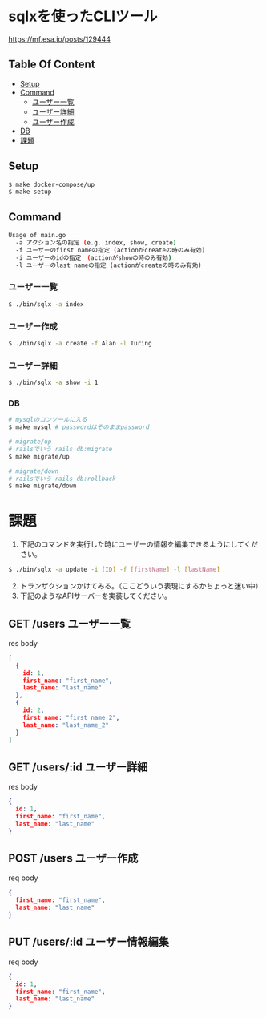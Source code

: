 # sqlxを使ったCLIツール
https://mf.esa.io/posts/129444

## Table Of Content
- [Setup](#Setup)
- [Command](Command)
  - [ユーザー一覧](#ユーザー一覧)
  - [ユーザー詳細](#ユーザー詳細)
  - [ユーザー作成](#ユーザー作成)
- [DB](#DB)
- [課題](#課題)

## Setup
```sh
$ make docker-compose/up
$ make setup
```

## Command
```sh
Usage of main.go
  -a アクション名の指定 (e.g. index, show, create)
  -f ユーザーのfirst nameの指定 (actionがcreateの時のみ有効)
  -i ユーザーのidの指定　(actionがshowの時のみ有効)
  -l ユーザーのlast nameの指定 (actionがcreateの時のみ有効)
```

### ユーザー一覧
```sh
$ ./bin/sqlx -a index
```

### ユーザー作成
```sh
$ ./bin/sqlx -a create -f Alan -l Turing
```

### ユーザー詳細
```sh
$ ./bin/sqlx -a show -i 1
```

### DB
```sh
# mysqlのコンソールに入る
$ make mysql # passwordはそのままpassword

# migrate/up
# railsでいう rails db:migrate
$ make migrate/up

# migrate/down
# railsでいう rails db:rollback
$ make migrate/down
```

# 課題
1. 下記のコマンドを実行した時にユーザーの情報を編集できるようにしてください。
```sh
$ ./bin/sqlx -a update -i [ID] -f [firstName] -l [lastName]
```
2. トランザクションかけてみる。（ここどういう表現にするかちょっと迷い中）
3. 下記のようなAPIサーバーを実装してください。

## GET /users ユーザー一覧
res body
```json
[
  {
    id: 1,
    first_name: "first_name",
    last_name: "last_name"
  },
  {
    id: 2,
    first_name: "first_name_2",
    last_name: "last_name_2"
  }
]
```

## GET /users/:id ユーザー詳細
res body
```json
{
  id: 1,
  first_name: "first_name",
  last_name: "last_name"
}
```

## POST /users ユーザー作成
req body
```json
{
  first_name: "first_name",
  last_name: "last_name"
}
```

## PUT /users/:id ユーザー情報編集
req body
```json
{
  id: 1,
  first_name: "first_name",
  last_name: "last_name"
}
```
